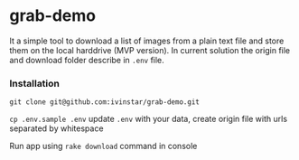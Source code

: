 # grab-demo

It a simple tool to download a list of images from a plain text file and store them on the local harddrive (MVP version).
In current solution the origin file and download folder describe in `.env` file.

### Installation

`git clone git@github.com:ivinstar/grab-demo.git`

`cp .env.sample .env` update `.env` with your data, create origin file with urls separated by whitespace

Run app using `rake download` command in console